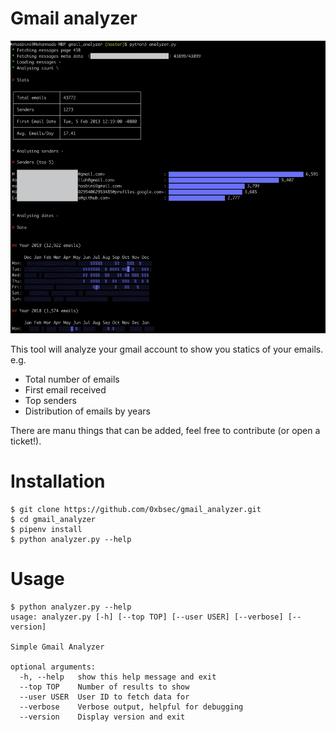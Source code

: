 # Gmail analyzer

![screenshot](screenshots/tool.png)


This tool will analyze your gmail account to show you statics of your emails. e.g.

- Total number of emails
- First email received
- Top senders
- Distribution of emails by years

There are manu things that can be added, feel free to contribute (or open a ticket!).

# Installation

```shell
$ git clone https://github.com/0xbsec/gmail_analyzer.git
$ cd gmail_analyzer
$ pipenv install
$ python analyzer.py --help
```

# Usage

```
$ python analyzer.py --help
usage: analyzer.py [-h] [--top TOP] [--user USER] [--verbose] [--version]

Simple Gmail Analyzer

optional arguments:
  -h, --help   show this help message and exit
  --top TOP    Number of results to show
  --user USER  User ID to fetch data for
  --verbose    Verbose output, helpful for debugging
  --version    Display version and exit
```
